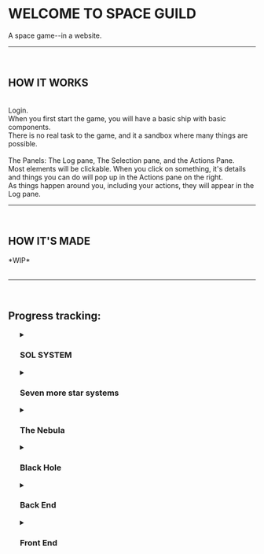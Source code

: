 <h1>WELCOME TO SPACE GUILD</h1>  
A space game--in a website.  
<hr>
<br>
<h2>HOW IT WORKS</h2>
<br>
Login.<br>
When you first start the game, you will have a basic ship with basic components.<br>
There is no real task to the game, and it a sandbox where many things are possible.<br>
<br>
The Panels: The <bold>Log</bold> pane, The <bold>Selection</bold> pane, and the <bold>Actions</bold> Pane.<br>
Most elements will be clickable. When you click on something, it's details and things you can do will pop up in the <bold>Actions</bold> pane on the right.  <br>
As things happen around you, including your actions, they will appear in the <bold>Log</bold> pane.<br>

<hr>
<br>
<h2>HOW IT'S MADE</h2>  
*WIP*
<br>
<br>
<hr>
<br>
<h2>Progress tracking:</h2>  
<ul>
  <details>
  <summary><h3>SOL SYSTEM</h3></summary>
    <ul>
      <li>[ ] POLITICS AND FACTION BUILDING</li>
      <li>[ ] Earth <ul>
        <li>[ ] Earth Orbit</li>
        <li>[ ] Earth Ground Station Zero</li>
        <li>[ ] Earth Orbital Station Zero</li>
        <li>[ ] Moon Orbit</li>
        <li>[ ] Moon Ground Station</li>
      </ul>
        <br>
      </li>
      <li>[ ] Sun Orbital</li>
        <br>
      <li>[ ] SOL -> ALPHA warp Gate orbital</li>
        <br>
      <li>[ ] Venus <ul>
        <li>[ ] Venus Orbit</li>
        <li>[ ] Venus Ground Station Zero</li>
        <li>[ ] Venus Orbital Station Zero</li>
      </ul>
        <br>
      </li>
      <li>[ ] Mars <ul>
        <li>[ ] Mars Orbit</li>
        <li>[ ] Mars Ground Station Zero</li>
        <li>[ ] Mars Orbital Station Zero</li>
        <li>[ ] Mars Moon 1 Ground Station</li>
        <li>[ ] Mars Moon 2 Ground Station</li>
       </ul>
      </li>
        <br>
      <li>[ ] Mercury <ul>
        <li>[ ] Mercury Orbit</li>
        <li>[ ] Mercury Ground Station</li>
       </ul>
      </li>
        <br>
      <li>[ ] Asteroid Belt <ul>
        <li>[ ] Belt Region 1 orbit <ul> 
          <li>[ ] Belt 1 Station</li>
        </ul>
        </li>
        <li>[ ] Belt Region 2 orbit <ul> 
          <li>[ ] Belt 2 Station</li>
        </ul>
        </li><li>[ ] Belt Region 3 orbit <ul> 
          <li>[ ] Belt 3 Station</li>
        </ul>
        </li>
       </ul>
      </li>
        <br>
      <li>[ ] Jupiter <ul>
        <li>[ ] Jupiter Orbit</li>
        <li>[ ] Jupiter Atmosphere Station 'Thunder Station'</li>
        <li>[ ] IO station</li>
       </ul>
      </li>   
        <br>
      <li>[ ] Saturn <ul>
        <li>[ ] Saturn Orbit</li>
        <li>[ ] Saturn Atmosphere Station 'Cloud Station'</li>
        <li>[ ] Ring station 1</li>
        <li>[ ] Ring station 2</li>
       </ul>
      </li>
        <br>
      <li>[ ] Uranus <ul>
        <li>[ ] Uranus Orbit</li>
        <li>[ ] Uranus Orbital Station</li>
        <li>[ ] Uranus Atmosphere station</li>
        </ul>
      </li>
        <br>
      <li>[ ] Kyper Regions <ul>
        <li>[ ] Kyper Region 1 Orbit + Station</li>
        <li>[ ] Kyper Region 2 Orbit + Station</li>
        <li>[ ] Kyper Region 3 Orbit + Station</li>
        <li>[ ] Kyper Region 4 Orbit + Station</li>
        </ul>
      </li>  
    </ul>
  </details>
  <details>
    <summary><h3>Seven more star systems</h3></summary>
    <ul>
      <li>[ ] Outer System 1<ul>
        <li>[ ] POLITICS AND FACTION BUILDING</li>
        <li>[ ] gates?</li>
        <li>[ ] planets</li>
        <li>[ ] stations</li>
      </ul></li>
      <li>[ ] Outer System 2<ul>
        <li>[ ] POLITICS AND FACTION BUILDING</li>
        <li>[ ] gates?</li>
        <li>[ ] planets</li>
        <li>[ ] stations</li>
      </ul></li>
      <li>[ ] Outer System 3<ul>
        <li>[ ] POLITICS AND FACTION BUILDING</li>
        <li>[ ] gates?</li>
        <li>[ ] planets</li>
        <li>[ ] stations</li>
      </ul></li>
      <li>[ ] Outer System 4<ul>
        <li>[ ] POLITICS AND FACTION BUILDING</li>
        <li>[ ] gates?</li>
        <li>[ ] planets</li>
        <li>[ ] stations</li>
      </ul></li>
      <li>[ ] Outer System 5<ul>
        <li>[ ] POLITICS AND FACTION BUILDING</li>
        <li>[ ] gates?</li>
        <li>[ ] planets</li>
        <li>[ ] stations</li>
      </ul></li>
      <li>[ ] Outer System 6<ul>
        <li>[ ] POLITICS AND FACTION BUILDING</li>
        <li>[ ] gates?</li>
        <li>[ ] planets</li>
        <li>[ ] stations</li>
      </ul></li>
      <li>[ ] Outer System 7<ul>
        <li>[ ] POLITICS AND FACTION BUILDING</li>
        <li>[ ] gates?</li>
        <li>[ ] planets</li>
        <li>[ ] stations</li>
      </ul></li>
    </ul>
  </details>
  <details>
    <summary><h3>The Nebula</h3></summary>
    <ul>
      <li>[ ] Gate/Teleporter/Warp orbit</li>
      <li>[ ] Storm Region</li>
      <li>[ ] Asteroid Fields</li>
      <li>[ ] Nebula Station 1</li>
      <li>[ ] Nebula Station 2</li>
    </ul>
  </details>
  <details>
    <summary><h3>Black Hole</h3></summary>
    <ul>
      <li>[ ] Gate/Teleporter/Warp orbit</li>
      <li>[ ] Black Hole Orbit</li>
    </ul>
  </details>
  <details>
    <summary><h3>Back End</h3></summary>
    <ul>
      <li>[ ] Ship statistics based on components? </li>
      <li>[ ] Ship components</li>
      <li>[ ] Login System / token generation</li>
      <li>[ ] Logging <ul>
        <li>[ ] in region 'subscriber' pattern</li>
        <li>[ ] per ship log - messages and purely front-end added ship notifications (travel, damage, scanned, etc).</li>
        </ul>
      </li>
      <li>[ ] Station Shipyards/Vendor</li>
      <li>[ ] Anomalies (random events at travel)</li>
  </ul>
  </details>
  <details>
    <summary><h3>Front End</h3></summary>
    <ul>
      <li>[ ] Landing Page</li>
      <li>[ ] Login Page</li>
      <li>[ ] Game Page</li>
    </ul>
  </details>
  <br>
  
</ul>

